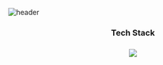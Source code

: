 ![header](https://capsule-render.vercel.app/api?type=wave&color=gradient&height=250&section=header&text=SeoneEunChong&fontSize=80)



<h3 align = "center">Tech Stack<h3>
  
<p align = "center">
<img src="https://img.shields.io/badge/JAVA-#007396?style=flat-square&logo=Python&logoColor=white"/></a>

</p>
